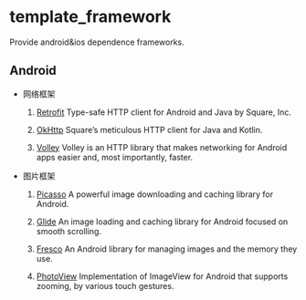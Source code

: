 # template_framework

Provide android&ios dependence frameworks.

## Android

* 网络框架
    1)    [Retrofit](https://github.com/ai-com-app/retrofit) Type-safe HTTP client for Android and Java by Square, Inc.

    2)    [OkHttp](https://github.com/ai-com-app/okhttp) Square’s meticulous HTTP client for Java and Kotlin.

    3)    [Volley](https://github.com/ai-com-app/volley) Volley is an HTTP library that makes networking for Android apps easier and, most importantly, faster.

* 图片框架
    1)    [Picasso](https://github.com/ai-com-app/picasso) A powerful image downloading and caching library for Android.

    2)    [Glide](https://github.com/ai-com-app/glide) An image loading and caching library for Android focused on smooth scrolling.

    3)    [Fresco](https://github.com/ai-com-app/fresco) An Android library for managing images and the memory they use. 

    4)    [PhotoView](https://github.com/chrisbanes/PhotoView)  Implementation of ImageView for Android that supports zooming, by various touch gestures.
